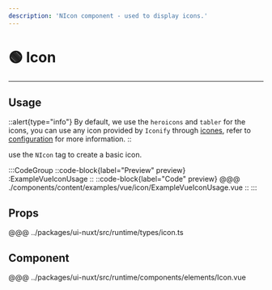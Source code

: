 ```yaml
---
description: 'NIcon component - used to display icons.'
---
```


# 🟢 Icon

---

## Usage

::alert{type="info"}
By default, we use the `heroicons` and `tabler` for the icons, you can use any icon provided by `Iconify` through [icones](https://icones.js.org/), refer to [configuration](/guide/getting-started/configuration) for more information.
::

use the `NIcon` tag to create a basic icon.

:::CodeGroup
  ::code-block{label="Preview" preview}
    :ExampleVueIconUsage
  ::
  ::code-block{label="Code" preview}
@@@ ./components/content/examples/vue/icon/ExampleVueIconUsage.vue
  ::
:::

## Props
@@@ ../packages/ui-nuxt/src/runtime/types/icon.ts

## Component
@@@ ../packages/ui-nuxt/src/runtime/components/elements/Icon.vue


